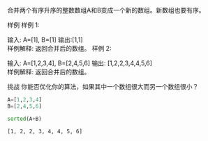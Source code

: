 
合并两个有序升序的整数数组A和B变成一个新的数组。新数组也要有序。
 
样例
样例 1:

输入: A=[1], B=[1]
输出:[1,1]	
样例解释: 返回合并后的数组。
样例 2:

输入: A=[1,2,3,4], B=[2,4,5,6]
输出: [1,2,2,3,4,4,5,6]	
样例解释: 返回合并后的数组。

挑战
你能否优化你的算法，如果其中一个数组很大而另一个数组很小？

```python
A=[1,2,3,4]
B=[2,4,5,6]

sorted(A+B)
```




    [1, 2, 2, 3, 4, 4, 5, 6]




```python

```


```python

```

